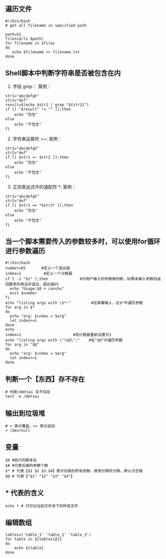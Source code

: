 ## 遍历文件
~~~shell
#!/bin/bash
# get all filename in specified path

path=$1
files=$(ls $path)
for filename in $files
do
   echo $filename >> filename.txt
done
~~~


## Shell脚本中判断字符串是否被包含在内
1. 字段 grep：
案例：
~~~
str1="abcdefgh"
str2="def"
result=$(echo $str1 | grep "${str2}")
if [[ "$result" != "" ]];then
    echo "包含"
else
    echo "不包含"
fi
~~~

2. 字符串运算符 =~:
案例：
~~~
str1="abcdefgh"
str2="def"
if [[ $str1 =~ $str2 ]];then
    echo "包含"
else
    echo "不包含"
fi
~~~

3. 正则表达式中的通配符 *:
案例：
~~~shell
str1="abcdefgh"
str2="def"
if [[ $str1 == *$str2* ]];then
    echo "包含"
else
    echo "不包含"
fi
~~~

## 当一个脚本需要传入的参数较多时，可以使用for循环进行参数遍历
~~~
#!/bin/bash
number=65       #定义一个退出值
index=1          #定义一个计数器
if [ -z "$1" ];then              #对用户输入的参数做判断，如果未输入参数则返回脚本的用法并退出，退出值65
  echo "Usage:$0 + canshu"
  exit $number
fi
echo "listing args with \$*:"         #在屏幕输入，在$*中遍历参数
for arg in $*                     
do
  echo "arg: $index = $arg"         
  let index+=1
done
echo
index=1                       #将计数器重新设置为1
echo "listing args with \"\$@\":"    #在"$@"中遍历参数
for arg in "$@"
do
  echo "arg: $index = $arg"
  let index+=1
done
~~~
## 判断一个【东西】存不存在
~~~shell
# 判断/dmtsai 存不存在
test -e /dmtsai
~~~
## 输出到垃圾堆
~~~
# > 表示覆盖，>> 表示追加
> /dev/null 
~~~
## 变量
~~~
$0 #执行的脚本名
$# #代表后接的参数个数
$* # 代表【$1 $2 $3 $4】表示后面的所有参数，使用分隔符分隔，默认为空格
$@ # 代表【"$1" "$2" "$3" "$4"】
~~~
## * 代表的含义
~~~
echo * # 打印出当前文件夹下的所有文件
~~~
## 编辑数组
~~~
tables=('table_1' 'table_2' 'table_3')
for table in ${tables[@]}
do
    echo ${table}
done
~~~